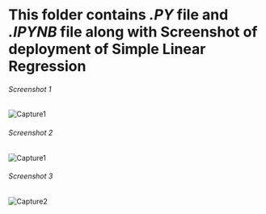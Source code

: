 # This folder contains *.PY* file and *.IPYNB* file along with Screenshot of deployment of Simple Linear Regression

###### Screenshot 1
![Capture1](https://user-images.githubusercontent.com/58501537/210173678-7dbc61ad-c74d-4be7-adeb-968f06803490.PNG)

###### Screenshot 2
![Capture1](https://user-images.githubusercontent.com/58501537/216288798-a2b7634f-8a12-40e8-86d0-8051e339012d.PNG)

###### Screenshot 3
![Capture2](https://user-images.githubusercontent.com/58501537/216288913-e2cfe501-a929-431e-a900-699166ff1073.PNG)
